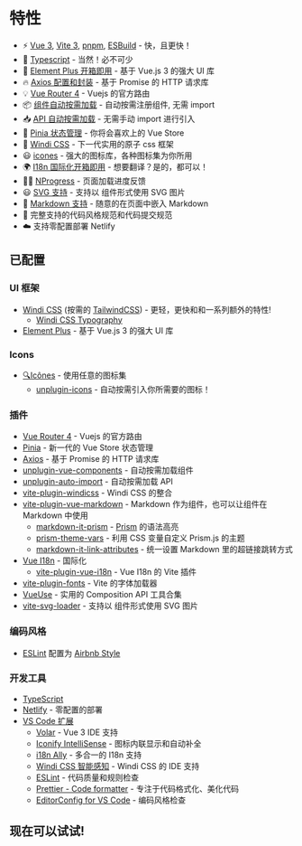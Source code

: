 # 特性

- ⚡️ [Vue 3](https://github.com/vuejs/core), [Vite 3](https://github.com/vitejs/vite), [pnpm](https://pnpm.io/), [ESBuild](https://github.com/evanw/esbuild) - 快，且更快！
- 💪 [Typescript](https://www.typescriptlang.org/) - 当然！必不可少
- 🎉 [Element Plus 开箱即用](https://github.com/element-plus/element-plus) - 基于 Vue.js 3 的强大 UI 库
- 🔥 [Axios 配置和封装](https://github.com/axios/axios) - 基于 Promise 的 HTTP 请求库
- 💡 [Vue Router 4](https://router.vuejs.org/zh/) - Vuejs 的官方路由
- 📦 [组件自动按需加载](https://github.com/antfu/unplugin-vue-components) - 自动按需注册组件, 无需 import
- 📥 [API 自动按需加载](https://github.com/antfu/unplugin-auto-import) - 无需手动 import 进行引入
- 🍍 [Pinia 状态管理](https://pinia.esm.dev/) - 你将会喜欢上的 Vue Store
- 🎨 [Windi CSS](https://github.com/windicss/windicss) - 下一代实用的原子 css 框架
- 😃 [icones](https://github.com/antfu/unplugin-icons) - 强大的图标库，各种图标集为你所用
- 🌍 [I18n 国际化开箱即用](./locales) - 想要翻译？是的，都可以！
- 👩‍🎨 [NProgress](https://github.com/rstacruz/nprogress) - 页面加载进度反馈
- 😃 [SVG 支持](https://github.com/jpkleemans/vite-svg-loader) - 支持以 组件形式使用 SVG 图片
- 📑 [Markdown 支持](https://github.com/antfu/vite-plugin-md) - 随意的在页面中嵌入 Markdown
- 🔑 完整支持的代码风格规范和代码提交规范
- ☁️ 支持零配置部署 Netlify

## 已配置

### UI 框架

- [Windi CSS](https://github.com/windicss/windicss) (按需的 [TailwindCSS](https://tailwindcss.com/)) - 更轻，更快和和一系列额外的特性!
  - [Windi CSS Typography](https://windicss.org/plugins/official/typography.html)
- [Element Plus](https://github.com/element-plus/element-plus) - 基于 Vue.js 3 的强大 UI 库

### Icons

- [🔍Icônes](https://icones.netlify.app/) - 使用任意的图标集
  - [unplugin-icons](https://github.com/antfu/unplugin-icons) - 自动按需引入你所需要的图标！

### 插件

- [Vue Router 4](https://router.vuejs.org/zh/) - Vuejs 的官方路由
- [Pinia](https://pinia.esm.dev) - 新一代的 Vue Store 状态管理
- [Axios](https://github.com/axios/axios) - 基于 Promise 的 HTTP 请求库
- [unplugin-vue-components](https://github.com/antfu/unplugin-vue-components) - 自动按需加载组件
- [unplugin-auto-import](https://github.com/antfu/unplugin-auto-import) - 自动按需加载 API
- [vite-plugin-windicss](https://github.com/antfu/vite-plugin-windicss) - Windi CSS 的整合
- [vite-plugin-vue-markdown](https://github.com/antfu/vite-plugin-vue-markdown) - Markdown 作为组件，也可以让组件在 Markdown 中使用
  - [markdown-it-prism](https://github.com/jGleitz/markdown-it-prism) - [Prism](https://prismjs.com/) 的语法高亮
  - [prism-theme-vars](https://github.com/antfu/prism-theme-vars) - 利用 CSS 变量自定义 Prism.js 的主题
  - [markdown-it-link-attributes](https://github.com/crookedneighbor/markdown-it-link-attributes) - 统一设置 Markdown 里的超链接跳转方式
- [Vue I18n](https://github.com/intlify/vue-i18n-next) - 国际化
  - [vite-plugin-vue-i18n](https://github.com/intlify/vite-plugin-vue-i18n) - Vue I18n 的 Vite 插件
- [vite-plugin-fonts](https://github.com/stafyniaksacha/vite-plugin-fonts) - Vite 的字体加载器
- [VueUse](https://github.com/antfu/vueuse) - 实用的 Composition API 工具合集
- [vite-svg-loader](https://github.com/jpkleemans/vite-svg-loader) - 支持以 组件形式使用 SVG 图片

### 编码风格

- [ESLint](https://eslint.org/) 配置为 [Airbnb Style](https://github.com/airbnb/javascript)

### 开发工具

- [TypeScript](https://www.typescriptlang.org/)
- [Netlify](https://www.netlify.com/) - 零配置的部署
- [VS Code 扩展](./.vscode/extensions.json)
  - [Volar](https://marketplace.visualstudio.com/items?itemName=johnsoncodehk.volar) - Vue 3 IDE 支持
  - [Iconify IntelliSense](https://marketplace.visualstudio.com/items?itemName=antfu.iconify) - 图标内联显示和自动补全
  - [i18n Ally](https://marketplace.visualstudio.com/items?itemName=lokalise.i18n-ally) - 多合一的 I18n 支持
  - [Windi CSS 智能感知](https://marketplace.visualstudio.com/items?itemName=voorjaar.windicss-intellisense) - Windi CSS 的 IDE 支持
  - [ESLint](https://marketplace.visualstudio.com/items?itemName=dbaeumer.vscode-eslint) - 代码质量和规则检查
  - [Prettier - Code formatter](https://marketplace.visualstudio.com/items?itemName=esbenp.prettier-vscode) - 专注于代码格式化、美化代码
  - [EditorConfig for VS Code](https://marketplace.visualstudio.com/items?itemName=EditorConfig.EditorConfig) - 编码风格检查

## 现在可以试试!

